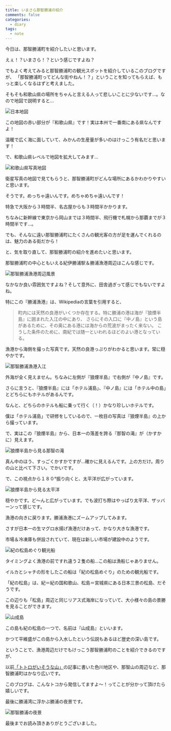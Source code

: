 ```yaml
---
title: いまさら那智勝浦の紹介
comments: false
categories:
  - diary
tags:
  - note
---
```


今日は、那智勝浦町を紹介したいと思います。

えぇ！？いまさら！？という感じですよね？

でもよく考えてみると那智勝浦町の観光スポットを紹介しているこのブログですが、
「那智勝浦町ってどんな街やねん！？」ということを知ってもらえば、もっと楽しくなるはずと考えました。

そもそも和歌山県の場所をちゃんと言える人って悲しいことに少ないです…。なので地図で説明すると…

![日本地図][1]

この地図の赤い部分が『和歌山県』です！実は本州で一番南にある県なんですよ！

温暖で広く海に面していて、みかんの生産量が多いのはけっこう有名だと思います！

で、和歌山県レベルで地図を拡大してみます…

![和歌山県写真地図][2]

衛星写真の地図で見てもらうと、那智勝浦町がどんな場所にあるかわかりやすいと思います。

そうです。めっちゃ遠いんです。めちゃめちゃ遠いんです！

特急で大阪から３時間半、名古屋からも３時間半かかります。

ちなみに新幹線で東京から岡山までは３時間半、飛行機で札幌から那覇までが３時間半です…。

でも、そんなに遠い那智勝浦町にたくさんの観光客の方が足を運んでくれるのは、魅力のある街だから！

と、気を取り直して、那智勝浦町の紹介を進めたいと思います。

那智勝浦町の中心ともいえる紀伊勝浦駅＆勝浦漁港周辺はこんな感じです。

![那智勝浦漁港周辺風景][3]

なかなか良い雰囲気ですよね？そして意外に、田舎過ぎって感じでもないですよね。

特にこの『勝浦漁港』は、Wikipediaの言葉を引用すると、

> 町内には天然の良港がいくつか存在する。特に勝浦の港は海が『狼煙半島』に囲まれた入江の中にあり、
> さらにその入口に『中ノ島』という島があるために、その奥にある港には海からの荒波がまったく来ない。
> こうした条件のために、南紀では随一といわれるほどのよい港となっている。

漁港から海側を撮った写真です。天然の良港っぷりがわかると思います。常に穏やかです。

![那智勝浦漁港入江][4]

外海が全く見えません。ちなみに左側が『狼煙半島』で右側が『中ノ島』です。

さらに言うと、『狼煙半島』には「ホテル浦島」、『中ノ島』には「ホテル中の島」とどちらにもホテルがあるんです。

なんと、どちらのホテルも船に乗って行く（！）かなり珍しいホテルです。

僕は「ホテル浦島」で研修をしているので、一枚目の写真は『狼煙半島』の上から撮っています。

で、実はこの『狼煙半島』から、日本一の落差を誇る『那智の滝』が（かすかに）見えます。

![狼煙半島から見る那智の滝][5]

真ん中のほう、すっごくかすかですが…確かに見えるんです。上の方だけ。周りの山と比べて下さい。でかいです。

で、この視点から１８０°振り向くと、太平洋が広がっています。

![狼煙半島から見る太平洋][6]

穏やかです。ど～んと広がっています。でも波打ち際はやっぱり太平洋、ザッバーンって感じです。

漁港の向きに戻ります。勝浦漁港にズームアップしてみます。

さすが日本一の生マグロ水揚げ漁港だけあって、かなり大きな漁港です。

市場＆冷凍庫も併設されていて、現在は新しい市場が建設中のようです。

![紀の松島めぐり観光船][7]

タイミングよく漁港の前ですれ違う２隻の船…この船は漁船じゃありません。

イルカとシャチの形をしたこの船は「紀の松島めぐり」のための観光船です。

「紀の松島」は、紀＝紀の国和歌山、松島＝宮城県にある日本三景の松島、だそうです。

この辺りも「松島」周辺と同じリアス式海岸になっていて、大小様々の島の景勝を見ることができます。

![山成島][8]

この島も紀の松島の一つで、名前は『山成島』といいます。

かつて平維盛がこの島から入水したという伝説もあるほど歴史の深い島です。

ということで、漁港周辺だけでもけっこう那智勝浦町のことを紹介できるのですが、

以前[「トトロがいそうな山」][a1]の記事に書いた色川地区や、那智山の周辺など、那智勝浦町はかなり広いです。

このブログは、こんなトコから発信してますよ～！ってことが分かって頂けたら嬉しいです。

最後に勝浦湾に浮かぶ勝浦の夜景です。

![那智勝浦の夜景][9]

最後までお読み頂きありがとうございました。

[1]: /img/uploads/2009/12/introduce-nachikatsuura-1.jpg
[2]: /img/uploads/2009/12/introduce-nachikatsuura-2.jpg
[3]: /img/uploads/2009/12/introduce-nachikatsuura-3.jpg
[4]: /img/uploads/2009/12/introduce-nachikatsuura-4.jpg
[5]: /img/uploads/2009/12/introduce-nachikatsuura-5.jpg
[6]: /img/uploads/2009/12/introduce-nachikatsuura-6.jpg
[7]: /img/uploads/2009/12/introduce-nachikatsuura-7.jpg
[8]: /img/uploads/2009/12/introduce-nachikatsuura-8.jpg
[9]: /img/uploads/2009/12/introduce-nachikatsuura-9.jpg
[a1]: /diary/totoro-mountain.html "トトロがいそうな山"
